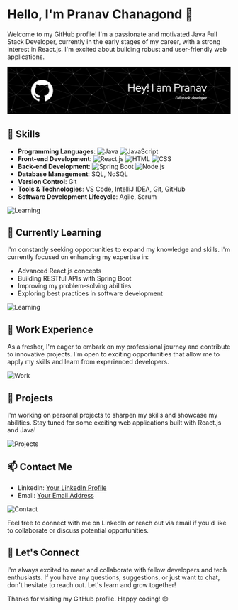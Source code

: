 # Hello, I'm Pranav Chanagond 👋

Welcome to my GitHub profile! I'm a passionate and motivated Java Full Stack Developer, currently in the early stages of my career, with a strong interest in React.js. I'm excited about building robust and user-friendly web applications.

![GitHub Header](https://github.com/Pranavchanagond/Pranavchanagond/blob/main/header-image.jpg)

## 🔨 Skills

- **Programming Languages**: 
  ![Java](https://your-github-repo-url.com/java-logo.png) ![JavaScript](https://your-github-repo-url.com/javascript-logo.png)
- **Front-end Development**: 
  ![React.js](https://your-github-repo-url.com/react-logo.png) ![HTML](https://your-github-repo-url.com/html-logo.png) ![CSS](https://your-github-repo-url.com/css-logo.png)
- **Back-end Development**: 
  ![Spring Boot](https://your-github-repo-url.com/spring-logo.png) ![Node.js](https://your-github-repo-url.com/node-logo.png)
- **Database Management**: SQL, NoSQL
- **Version Control**: Git
- **Tools & Technologies**: VS Code, IntelliJ IDEA, Git, GitHub
- **Software Development Lifecycle**: Agile, Scrum

![Learning](https://your-github-repo-url.com/learning-image.jpg)

## 🌱 Currently Learning

I'm constantly seeking opportunities to expand my knowledge and skills. I'm currently focused on enhancing my expertise in:

- Advanced React.js concepts
- Building RESTful APIs with Spring Boot
- Improving my problem-solving abilities
- Exploring best practices in software development

![Learning](https://your-github-repo-url.com/learning-image.jpg)

## 💼 Work Experience

As a fresher, I'm eager to embark on my professional journey and contribute to innovative projects. I'm open to exciting opportunities that allow me to apply my skills and learn from experienced developers.

![Work](https://your-github-repo-url.com/work-image.jpg)

## 🚀 Projects

I'm working on personal projects to sharpen my skills and showcase my abilities. Stay tuned for some exciting web applications built with React.js and Java!

![Projects](https://your-github-repo-url.com/projects-image.jpg)

## 📫 Contact Me

- LinkedIn: [Your LinkedIn Profile](https://www.linkedin.com/in/yourprofile)
- Email: [Your Email Address](mailto:youremail@example.com)

![Contact](https://your-github-repo-url.com/contact-image.jpg)

Feel free to connect with me on LinkedIn or reach out via email if you'd like to collaborate or discuss potential opportunities.

## 🤝 Let's Connect

I'm always excited to meet and collaborate with fellow developers and tech enthusiasts. If you have any questions, suggestions, or just want to chat, don't hesitate to reach out. Let's learn and grow together!

Thanks for visiting my GitHub profile. Happy coding! 😊
